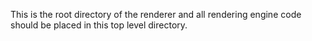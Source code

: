 This is the root directory of the renderer and all rendering engine code should be placed in this top level directory.